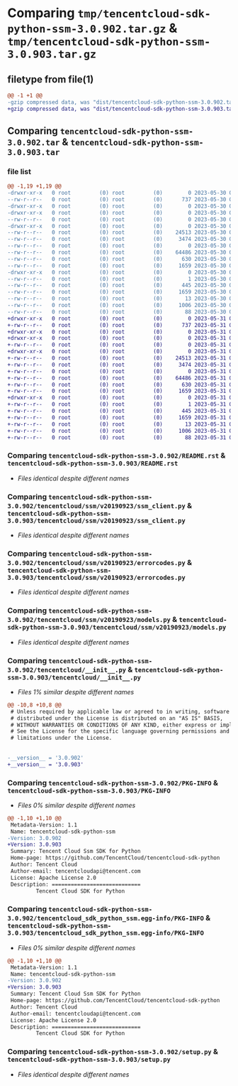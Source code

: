# Comparing `tmp/tencentcloud-sdk-python-ssm-3.0.902.tar.gz` & `tmp/tencentcloud-sdk-python-ssm-3.0.903.tar.gz`

## filetype from file(1)

```diff
@@ -1 +1 @@
-gzip compressed data, was "dist/tencentcloud-sdk-python-ssm-3.0.902.tar", last modified: Tue May 30 00:31:48 2023, max compression
+gzip compressed data, was "dist/tencentcloud-sdk-python-ssm-3.0.903.tar", last modified: Wed May 31 02:19:50 2023, max compression
```

## Comparing `tencentcloud-sdk-python-ssm-3.0.902.tar` & `tencentcloud-sdk-python-ssm-3.0.903.tar`

### file list

```diff
@@ -1,19 +1,19 @@
-drwxr-xr-x   0 root         (0) root         (0)        0 2023-05-30 00:31:48.000000 tencentcloud-sdk-python-ssm-3.0.902/
--rw-r--r--   0 root         (0) root         (0)      737 2023-05-30 00:31:48.000000 tencentcloud-sdk-python-ssm-3.0.902/README.rst
-drwxr-xr-x   0 root         (0) root         (0)        0 2023-05-30 00:31:48.000000 tencentcloud-sdk-python-ssm-3.0.902/tencentcloud/
-drwxr-xr-x   0 root         (0) root         (0)        0 2023-05-30 00:31:48.000000 tencentcloud-sdk-python-ssm-3.0.902/tencentcloud/ssm/
--rw-r--r--   0 root         (0) root         (0)        0 2023-05-30 00:31:48.000000 tencentcloud-sdk-python-ssm-3.0.902/tencentcloud/ssm/__init__.py
-drwxr-xr-x   0 root         (0) root         (0)        0 2023-05-30 00:31:48.000000 tencentcloud-sdk-python-ssm-3.0.902/tencentcloud/ssm/v20190923/
--rw-r--r--   0 root         (0) root         (0)    24513 2023-05-30 00:31:48.000000 tencentcloud-sdk-python-ssm-3.0.902/tencentcloud/ssm/v20190923/ssm_client.py
--rw-r--r--   0 root         (0) root         (0)     3474 2023-05-30 00:31:48.000000 tencentcloud-sdk-python-ssm-3.0.902/tencentcloud/ssm/v20190923/errorcodes.py
--rw-r--r--   0 root         (0) root         (0)        0 2023-05-30 00:31:48.000000 tencentcloud-sdk-python-ssm-3.0.902/tencentcloud/ssm/v20190923/__init__.py
--rw-r--r--   0 root         (0) root         (0)    64486 2023-05-30 00:31:48.000000 tencentcloud-sdk-python-ssm-3.0.902/tencentcloud/ssm/v20190923/models.py
--rw-r--r--   0 root         (0) root         (0)      630 2023-05-30 00:31:48.000000 tencentcloud-sdk-python-ssm-3.0.902/tencentcloud/__init__.py
--rw-r--r--   0 root         (0) root         (0)     1659 2023-05-30 00:31:48.000000 tencentcloud-sdk-python-ssm-3.0.902/PKG-INFO
-drwxr-xr-x   0 root         (0) root         (0)        0 2023-05-30 00:31:48.000000 tencentcloud-sdk-python-ssm-3.0.902/tencentcloud_sdk_python_ssm.egg-info/
--rw-r--r--   0 root         (0) root         (0)        1 2023-05-30 00:31:48.000000 tencentcloud-sdk-python-ssm-3.0.902/tencentcloud_sdk_python_ssm.egg-info/dependency_links.txt
--rw-r--r--   0 root         (0) root         (0)      445 2023-05-30 00:31:48.000000 tencentcloud-sdk-python-ssm-3.0.902/tencentcloud_sdk_python_ssm.egg-info/SOURCES.txt
--rw-r--r--   0 root         (0) root         (0)     1659 2023-05-30 00:31:48.000000 tencentcloud-sdk-python-ssm-3.0.902/tencentcloud_sdk_python_ssm.egg-info/PKG-INFO
--rw-r--r--   0 root         (0) root         (0)       13 2023-05-30 00:31:48.000000 tencentcloud-sdk-python-ssm-3.0.902/tencentcloud_sdk_python_ssm.egg-info/top_level.txt
--rw-r--r--   0 root         (0) root         (0)     1006 2023-05-30 00:31:48.000000 tencentcloud-sdk-python-ssm-3.0.902/setup.py
--rw-r--r--   0 root         (0) root         (0)       88 2023-05-30 00:31:48.000000 tencentcloud-sdk-python-ssm-3.0.902/setup.cfg
+drwxr-xr-x   0 root         (0) root         (0)        0 2023-05-31 02:19:50.000000 tencentcloud-sdk-python-ssm-3.0.903/
+-rw-r--r--   0 root         (0) root         (0)      737 2023-05-31 02:19:50.000000 tencentcloud-sdk-python-ssm-3.0.903/README.rst
+drwxr-xr-x   0 root         (0) root         (0)        0 2023-05-31 02:19:50.000000 tencentcloud-sdk-python-ssm-3.0.903/tencentcloud/
+drwxr-xr-x   0 root         (0) root         (0)        0 2023-05-31 02:19:50.000000 tencentcloud-sdk-python-ssm-3.0.903/tencentcloud/ssm/
+-rw-r--r--   0 root         (0) root         (0)        0 2023-05-31 02:19:50.000000 tencentcloud-sdk-python-ssm-3.0.903/tencentcloud/ssm/__init__.py
+drwxr-xr-x   0 root         (0) root         (0)        0 2023-05-31 02:19:50.000000 tencentcloud-sdk-python-ssm-3.0.903/tencentcloud/ssm/v20190923/
+-rw-r--r--   0 root         (0) root         (0)    24513 2023-05-31 02:19:50.000000 tencentcloud-sdk-python-ssm-3.0.903/tencentcloud/ssm/v20190923/ssm_client.py
+-rw-r--r--   0 root         (0) root         (0)     3474 2023-05-31 02:19:50.000000 tencentcloud-sdk-python-ssm-3.0.903/tencentcloud/ssm/v20190923/errorcodes.py
+-rw-r--r--   0 root         (0) root         (0)        0 2023-05-31 02:19:50.000000 tencentcloud-sdk-python-ssm-3.0.903/tencentcloud/ssm/v20190923/__init__.py
+-rw-r--r--   0 root         (0) root         (0)    64486 2023-05-31 02:19:50.000000 tencentcloud-sdk-python-ssm-3.0.903/tencentcloud/ssm/v20190923/models.py
+-rw-r--r--   0 root         (0) root         (0)      630 2023-05-31 02:19:50.000000 tencentcloud-sdk-python-ssm-3.0.903/tencentcloud/__init__.py
+-rw-r--r--   0 root         (0) root         (0)     1659 2023-05-31 02:19:50.000000 tencentcloud-sdk-python-ssm-3.0.903/PKG-INFO
+drwxr-xr-x   0 root         (0) root         (0)        0 2023-05-31 02:19:50.000000 tencentcloud-sdk-python-ssm-3.0.903/tencentcloud_sdk_python_ssm.egg-info/
+-rw-r--r--   0 root         (0) root         (0)        1 2023-05-31 02:19:50.000000 tencentcloud-sdk-python-ssm-3.0.903/tencentcloud_sdk_python_ssm.egg-info/dependency_links.txt
+-rw-r--r--   0 root         (0) root         (0)      445 2023-05-31 02:19:50.000000 tencentcloud-sdk-python-ssm-3.0.903/tencentcloud_sdk_python_ssm.egg-info/SOURCES.txt
+-rw-r--r--   0 root         (0) root         (0)     1659 2023-05-31 02:19:50.000000 tencentcloud-sdk-python-ssm-3.0.903/tencentcloud_sdk_python_ssm.egg-info/PKG-INFO
+-rw-r--r--   0 root         (0) root         (0)       13 2023-05-31 02:19:50.000000 tencentcloud-sdk-python-ssm-3.0.903/tencentcloud_sdk_python_ssm.egg-info/top_level.txt
+-rw-r--r--   0 root         (0) root         (0)     1006 2023-05-31 02:19:50.000000 tencentcloud-sdk-python-ssm-3.0.903/setup.py
+-rw-r--r--   0 root         (0) root         (0)       88 2023-05-31 02:19:50.000000 tencentcloud-sdk-python-ssm-3.0.903/setup.cfg
```

### Comparing `tencentcloud-sdk-python-ssm-3.0.902/README.rst` & `tencentcloud-sdk-python-ssm-3.0.903/README.rst`

 * *Files identical despite different names*

### Comparing `tencentcloud-sdk-python-ssm-3.0.902/tencentcloud/ssm/v20190923/ssm_client.py` & `tencentcloud-sdk-python-ssm-3.0.903/tencentcloud/ssm/v20190923/ssm_client.py`

 * *Files identical despite different names*

### Comparing `tencentcloud-sdk-python-ssm-3.0.902/tencentcloud/ssm/v20190923/errorcodes.py` & `tencentcloud-sdk-python-ssm-3.0.903/tencentcloud/ssm/v20190923/errorcodes.py`

 * *Files identical despite different names*

### Comparing `tencentcloud-sdk-python-ssm-3.0.902/tencentcloud/ssm/v20190923/models.py` & `tencentcloud-sdk-python-ssm-3.0.903/tencentcloud/ssm/v20190923/models.py`

 * *Files identical despite different names*

### Comparing `tencentcloud-sdk-python-ssm-3.0.902/tencentcloud/__init__.py` & `tencentcloud-sdk-python-ssm-3.0.903/tencentcloud/__init__.py`

 * *Files 1% similar despite different names*

```diff
@@ -10,8 +10,8 @@
 # Unless required by applicable law or agreed to in writing, software
 # distributed under the License is distributed on an "AS IS" BASIS,
 # WITHOUT WARRANTIES OR CONDITIONS OF ANY KIND, either express or implied.
 # See the License for the specific language governing permissions and
 # limitations under the License.
 
 
-__version__ = '3.0.902'
+__version__ = '3.0.903'
```

### Comparing `tencentcloud-sdk-python-ssm-3.0.902/PKG-INFO` & `tencentcloud-sdk-python-ssm-3.0.903/PKG-INFO`

 * *Files 0% similar despite different names*

```diff
@@ -1,10 +1,10 @@
 Metadata-Version: 1.1
 Name: tencentcloud-sdk-python-ssm
-Version: 3.0.902
+Version: 3.0.903
 Summary: Tencent Cloud Ssm SDK for Python
 Home-page: https://github.com/TencentCloud/tencentcloud-sdk-python
 Author: Tencent Cloud
 Author-email: tencentcloudapi@tencent.com
 License: Apache License 2.0
 Description: ============================
         Tencent Cloud SDK for Python
```

### Comparing `tencentcloud-sdk-python-ssm-3.0.902/tencentcloud_sdk_python_ssm.egg-info/PKG-INFO` & `tencentcloud-sdk-python-ssm-3.0.903/tencentcloud_sdk_python_ssm.egg-info/PKG-INFO`

 * *Files 0% similar despite different names*

```diff
@@ -1,10 +1,10 @@
 Metadata-Version: 1.1
 Name: tencentcloud-sdk-python-ssm
-Version: 3.0.902
+Version: 3.0.903
 Summary: Tencent Cloud Ssm SDK for Python
 Home-page: https://github.com/TencentCloud/tencentcloud-sdk-python
 Author: Tencent Cloud
 Author-email: tencentcloudapi@tencent.com
 License: Apache License 2.0
 Description: ============================
         Tencent Cloud SDK for Python
```

### Comparing `tencentcloud-sdk-python-ssm-3.0.902/setup.py` & `tencentcloud-sdk-python-ssm-3.0.903/setup.py`

 * *Files identical despite different names*

